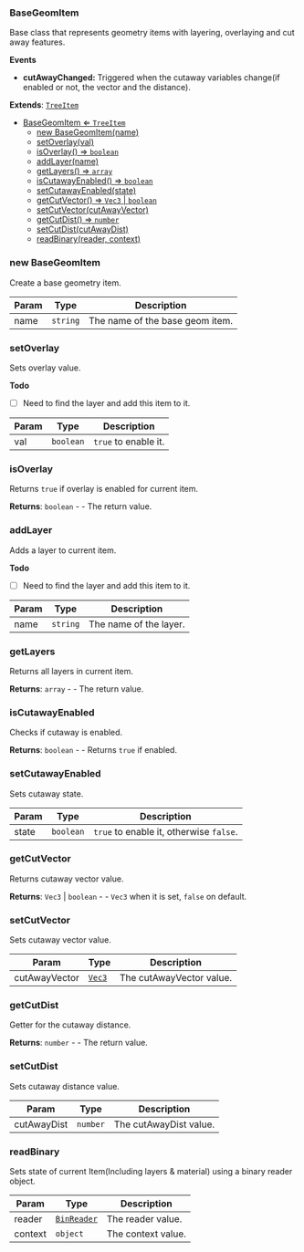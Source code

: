 <a name="BaseGeomItem"></a>

### BaseGeomItem 
Base class that represents geometry items with layering, overlaying and cut away features.

**Events**
* **cutAwayChanged:** Triggered when the cutaway variables change(if enabled or not, the vector and the distance).


**Extends**: <code>[TreeItem](api/SceneTree\TreeItem.md)</code>  

* [BaseGeomItem ⇐ <code>TreeItem</code>](#BaseGeomItem)
    * [new BaseGeomItem(name)](#new-BaseGeomItem)
    * [setOverlay(val)](#setOverlay)
    * [isOverlay() ⇒ <code>boolean</code>](#isOverlay)
    * [addLayer(name)](#addLayer)
    * [getLayers() ⇒ <code>array</code>](#getLayers)
    * [isCutawayEnabled() ⇒ <code>boolean</code>](#isCutawayEnabled)
    * [setCutawayEnabled(state)](#setCutawayEnabled)
    * [getCutVector() ⇒ <code>Vec3</code> \| <code>boolean</code>](#getCutVector)
    * [setCutVector(cutAwayVector)](#setCutVector)
    * [getCutDist() ⇒ <code>number</code>](#getCutDist)
    * [setCutDist(cutAwayDist)](#setCutDist)
    * [readBinary(reader, context)](#readBinary)

<a name="new_BaseGeomItem_new"></a>

### new BaseGeomItem
Create a base geometry item.


| Param | Type | Description |
| --- | --- | --- |
| name | <code>string</code> | The name of the base geom item. |

<a name="BaseGeomItem+setOverlay"></a>

### setOverlay
Sets overlay value.


**Todo**

- [ ] Need to find the layer and add this item to it.


| Param | Type | Description |
| --- | --- | --- |
| val | <code>boolean</code> | `true` to enable it. |

<a name="BaseGeomItem+isOverlay"></a>

### isOverlay
Returns `true` if overlay is enabled for current item.


**Returns**: <code>boolean</code> - - The return value.  
<a name="BaseGeomItem+addLayer"></a>

### addLayer
Adds a layer to current item.


**Todo**

- [ ] Need to find the layer and add this item to it.


| Param | Type | Description |
| --- | --- | --- |
| name | <code>string</code> | The name of the layer. |

<a name="BaseGeomItem+getLayers"></a>

### getLayers
Returns all layers in current item.


**Returns**: <code>array</code> - - The return value.  
<a name="BaseGeomItem+isCutawayEnabled"></a>

### isCutawayEnabled
Checks if cutaway is enabled.


**Returns**: <code>boolean</code> - - Returns `true` if enabled.  
<a name="BaseGeomItem+setCutawayEnabled"></a>

### setCutawayEnabled
Sets cutaway state.



| Param | Type | Description |
| --- | --- | --- |
| state | <code>boolean</code> | `true` to enable it, otherwise `false`. |

<a name="BaseGeomItem+getCutVector"></a>

### getCutVector
Returns cutaway vector value.


**Returns**: <code>Vec3</code> \| <code>boolean</code> - - `Vec3` when it is set, `false` on default.  
<a name="BaseGeomItem+setCutVector"></a>

### setCutVector
Sets cutaway vector value.



| Param | Type | Description |
| --- | --- | --- |
| cutAwayVector | <code>[Vec3](api/Math\Vec3.md)</code> | The cutAwayVector value. |

<a name="BaseGeomItem+getCutDist"></a>

### getCutDist
Getter for the cutaway distance.


**Returns**: <code>number</code> - - The return value.  
<a name="BaseGeomItem+setCutDist"></a>

### setCutDist
Sets cutaway distance value.



| Param | Type | Description |
| --- | --- | --- |
| cutAwayDist | <code>number</code> | The cutAwayDist value. |

<a name="BaseGeomItem+readBinary"></a>

### readBinary
Sets state of current Item(Including layers & material) using a binary reader object.



| Param | Type | Description |
| --- | --- | --- |
| reader | <code>[BinReader](api/SceneTree\BinReader.md)</code> | The reader value. |
| context | <code>object</code> | The context value. |

